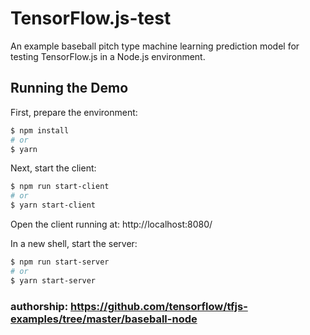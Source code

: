 # TensorFlow.js-test
An example baseball pitch type machine learning prediction model for testing TensorFlow.js in a Node.js environment.

## Running the Demo
First, prepare the environment:
```sh
$ npm install
# or
$ yarn
```

Next, start the client:
```sh
$ npm run start-client
# or
$ yarn start-client
```

Open the client running at: http://localhost:8080/

In a new shell, start the server:
```sh
$ npm run start-server
# or
$ yarn start-server
```

### authorship: https://github.com/tensorflow/tfjs-examples/tree/master/baseball-node